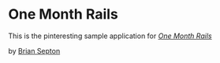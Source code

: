 # One Month Rails

This is the pinteresting sample application for
[*One Month Rails*](http://onemonthrails.com)

by [Brian Septon](http://google.com)